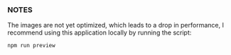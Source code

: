 ### NOTES

The images are not yet optimized, which leads to a drop in performance, I recommend using this application locally by running the script:

```bash
npm run preview
```
